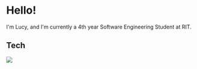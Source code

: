 <h1>Hello!</h1>

<p>I'm Lucy, and I'm currently a 4th year Software Engineering Student at RIT. </p>

<h2>Tech</h2>
<p>
  <a href="https://skillicons.dev">
    <img src="https://skillicons.dev/icons?i=java,js, html, css, php, c, cpp, swift, vscode, git, github, gitlab, docker, postgres, figma, powershell, windows"/>
  </a>
</p>
